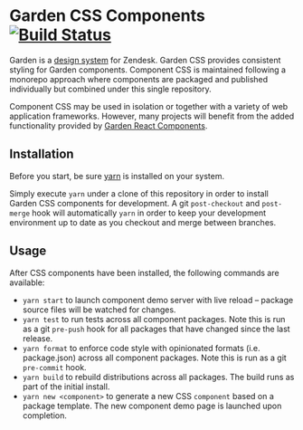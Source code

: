 # Garden CSS Components [![Build Status](https://travis-ci.com/zendeskgarden/css-components.svg?token=dDt9s6smCMgz269xNbpz&branch=master)](https://travis-ci.com/zendeskgarden/css-components)

Garden is a [design
system](https://www.designbetter.co/design-systems-handbook) for
Zendesk. Garden CSS provides consistent styling for Garden components.
Component CSS is maintained following a monorepo approach where
components are packaged and published individually but combined under
this single repository.

Component CSS may be used in isolation or together with a variety of web
application frameworks. However, many projects will benefit from the
added functionality provided by [Garden React
Components](https://github.com/zendeskgarden/react-components).

## Installation

Before you start, be sure [yarn](https://yarnpkg.com/en/) is installed
on your system.

Simply execute `yarn` under a clone of this repository in order to
install Garden CSS components for development. A git `post-checkout` and
`post-merge` hook will automatically `yarn` in order to keep your
development environment up to date as you checkout and merge between
branches.

## Usage

After CSS components have been installed, the following commands are
available:

- `yarn start` to launch component demo server with live reload –
  package source files will be watched for changes.
- `yarn test` to run tests across all component packages. Note this is
  run as a git `pre-push` hook for all packages that have changed since
  the last release.
- `yarn format` to enforce code style with opinionated formats (i.e.
  package.json) across all component packages. Note this is run as a git
  `pre-commit` hook.
- `yarn build` to rebuild distributions across all packages. The build
  runs as part of the initial install.
- `yarn new <component>` to generate a new CSS `component` based on a
  package template. The new component demo page is launched upon
  completion.
